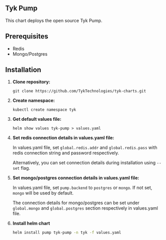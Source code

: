 ## Tyk Pump
This chart deploys the open source Tyk Pump. 

## Prerequisites
- Redis 
- Mongo/Postgres 


## Installation
1. **Clone repository:**
    ```
    git clone https://github.com/TykTechnologies/tyk-charts.git
    ```

2. **Create namespace:**
    ```
    kubectl create namespace tyk 
    ```

3. **Get default values file:**
    ```
    helm show values tyk-pump > values.yaml
    ```

4. **Set redis connection details in values.yaml file:**

    In values.yaml file, set `global.redis.addr` and `global.redis.pass` with redis connection string and password respectively.

    Alternatively, you can set connection details during installation using `--set` flag.

5. **Set mongo/postgres connection details in values.yaml file:**

    In values.yaml file, set `pump.backend` to `postgres` or `mongo`. If not set, `mongo` will be used by default. 

    The connection details for mongo/postgres can be set under `global.mongo` and `global.postgres` section respectively in values.yaml file. 


5. **Install helm chart**

    ```bash
    helm install pump tyk-pump -n tyk -f values.yaml
    ```